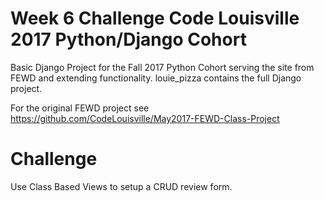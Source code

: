 # Week 6 Challenge Code Louisville 2017 Python/Django Cohort
Basic Django Project for the Fall 2017 Python Cohort serving the site from FEWD and extending functionality. louie\_pizza contains the full Django project.

For the original FEWD project see https://github.com/CodeLouisville/May2017-FEWD-Class-Project

# Challenge
Use Class Based Views to setup a CRUD review form.
